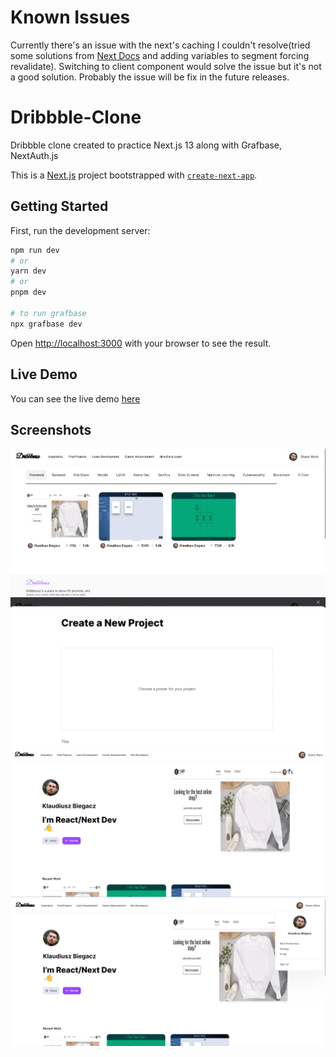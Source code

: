 # Known Issues

Currently there's an issue with the next's caching I couldn't resolve(tried some solutions from [Next Docs](https://nextjs.org/docs/app/api-reference/functions/revalidatePath) and adding variables to segment forcing revalidate). Switching to client component would solve the issue but it's not a good solution. Probably the issue will be fix in the future releases.

# Dribbble-Clone

Dribbble clone created to practice Next.js 13 along with Grafbase, NextAuth.js

This is a [Next.js](https://nextjs.org/) project bootstrapped with [`create-next-app`](https://github.com/vercel/next.js/tree/canary/packages/create-next-app).

## Getting Started

First, run the development server:

```bash
npm run dev
# or
yarn dev
# or
pnpm dev

# to run grafbase
npx grafbase dev

```

Open [http://localhost:3000](http://localhost:3000) with your browser to see the result.

## Live Demo

You can see the live demo [here](https://dribbble-clone-nu.vercel.app/)

## Screenshots

![Main Page](/public/github/1.png)
![Create Project](/public/github/2.png)
![Profile Page](/public/github/3.png)
![Profile Page Menu Opened](/public/github/4.png)
